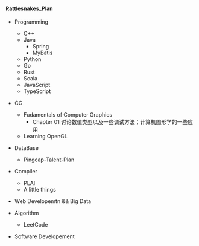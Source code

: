 #### Rattlesnakes_Plan

* Programming
   * C++
   * Java
      * Spring
      * MyBatis 
   * Python
   * Go
   * Rust
   * Scala
   * JavaScript
   * TypeScript

* CG 
   * Fudamentals of Computer Graphics
       * Chapter 01 讨论数值类型以及一些调试方法；计算机图形学的一些应用
   * Learning OpenGL


* DataBase
   * Pingcap-Talent-Plan

* Compiler
   * PLAI
   * A little things

* Web Developemtn && Big Data

* Algorithm
   * LeetCode 
* Software Developement

